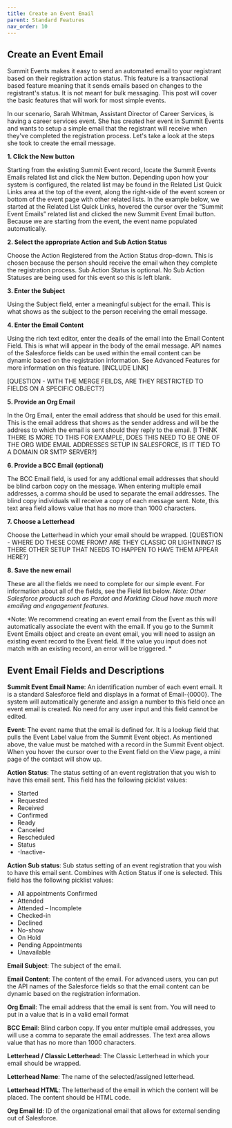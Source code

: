 ```yaml
---
title: Create an Event Email
parent: Standard Features
nav_order: 10
---
```



## Create an Event Email ##
Summit Events makes it easy to send an automated email to your registrant based on their registration action status.  This feature is a transactional based feature meaning that it sends emails based on changes to the registrant's status.  It is not meant for bulk messaging.  This post will cover the basic features that will work for most simple events.  

In our scenario, Sarah Whitman, Assistant Director of Career Services, is having a career services event.  She has created her event in Summit Events and wants to setup a simple email that the registrant will receive when they've completed the registration process.  Let's take a look at the steps she took to create the email message.

**1. Click the New button**

Starting from the existing Summit Event record, locate the Summit Events Emails related list and click the New button.  Depending upon how your system is configured, the related list may be found in the Related List Quick Links area at the top of the event, along the right-side of the event screen or bottom of the event page with other related lists. In the example below, we started at the Related List Quick Links, hovered the cursor over the “Summit Event Emails” related list and clicked the new Summit Event Email button.  Because we are starting from the event, the event name populated automatically.

**2. Select the appropriate Action and Sub Action Status**

Choose the Action Registered from the Action Status drop-down. This is chosen because the person should receive the email when they complete the registration process. Sub Action Status is optional.  No Sub Action Statuses are being used for this event so this is left blank.

**3. Enter the Subject**

Using the Subject field, enter a meaningful subject for the email. This is what shows as the subject to the person receiving the email message.

**4. Enter the Email Content**

Using the rich text editor, enter the deails of the email into the Email Content Field.  This is what will appear in the body of the email message.  API names of the Salesforce fields can be used within the email content can be dynamic based on the registration information.  See Advanced Features for more information on this feature. [INCLUDE LINK]  

[QUESTION - WITH THE MERGE FEILDS, ARE THEY RESTRICTED TO FIELDS ON A SPECIFIC OBJECT?]

**5. Provide an Org Email**

In the Org Email, enter the email address that should be used for this email. This is the email address that shows as the sender address and will be the address to which the email is sent should they reply to the email.  [I THINK THERE IS MORE TO THIS FOR EXAMPLE, DOES THIS NEED TO BE ONE OF THE ORG WIDE EMAIL ADDRESSES SETUP IN SALESFORCE, IS IT TIED TO A DOMAIN OR SMTP SERVER?]

**6. Provide a BCC Email (optional)**

The BCC Email field, is used for any addtional email addresses that should be blind carbon copy on the message. When entering multiple email addresses, a comma should be used to separate the email addresses.  The blind copy individuals will receive a copy of each message sent.  Note, this text area field allows value that has no more than 1000 characters. 

**7. Choose a Letterhead**

Choose the Letterhead in which your email should be wrapped.  [QUESTION - WHERE DO THESE COME FROM?  ARE THEY CLASSIC OR LIGHTNING?  IS THERE OTHER SETUP THAT NEEDS TO HAPPEN TO HAVE THEM APPEAR HERE?]

**8. Save the new email**

These are all the fields we need to complete for our simple event.  For information about all of the fields, see the Field list below.
*Note: Other Salesforce products such as Pardot and Markting Cloud have much more emailing and engagement features.*
  
*Note: We recommend creating an event email from the Event as this will automatically associate the event with the email. If you go to the Summit Event Emails object and create an event email, you will need to assign an existing event record to the Event field. If the value you input does not match with an existing record, an error will be triggered. *



## Event Email Fields and Descriptions ##

**Summit  Event Email Name**: An identification number of each event email. It is a standard Salesforce field and displays in a format of Email-{0000}. The system will automatically generate and assign a number to this field once an event email is created. No need for any user input and this field cannot be edited.

**Event**: The event name that the email is defined for. It is a lookup field that pulls the Event Label value from the Summit Event object. As mentioned above, the value must be matched with a record in the Summit Event object. When you hover the cursor over to the Event field on the View page, a mini page of the contact will show up. 
 
**Action Status**: The status setting of an event registration that you wish to have this email sent. 
This field has the following picklist values:
* Started 
* Requested
* Received
* Confirmed
* Ready
* Canceled
* Rescheduled
* Status
* -Inactive-

**Action Sub status**: Sub status setting of an event registration that you wish to have this email sent. Combines with Action Status if one is selected.
This field has the following picklist values:
* All appointments Confirmed
* Attended
* Attended – Incomplete
* Checked-in
* Declined
* No-show
* On Hold
* Pending Appointments
* Unavailable

**Email Subject**: The subject of the email.

**Email Content**: The content of the email. For advanced users, you can put the API names of the Salesforce fields so that the email content can be dynamic based on the registration information. 

**Org Email**: The email address that the email is sent from. You will need to put in a value that is in a valid email format

**BCC Email**: Blind carbon copy. If you enter multiple email addresses, you will use a comma to separate the email addresses. The text area allows value that has no more than 1000 characters. 

**Letterhead / Classic Letterhead**: The Classic Letterhead in which your email should be wrapped.

**Letterhead Name**: The name of the selected/assigned letterhead.

**Letterhead HTML**: The letterhead of the email in which the content will be placed. The content should be HTML code.

**Org Email Id**: ID of the organizational email that allows for external sending out of Salesforce.





